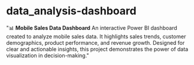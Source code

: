 # data_analysis-dashboard
"📊 **Mobile Sales Data Dashboard**   An interactive Power BI dashboard created to analyze mobile sales data. It highlights sales trends, customer demographics, product performance, and revenue growth. Designed for clear and actionable insights, this project demonstrates the power of data visualization in decision-making."
